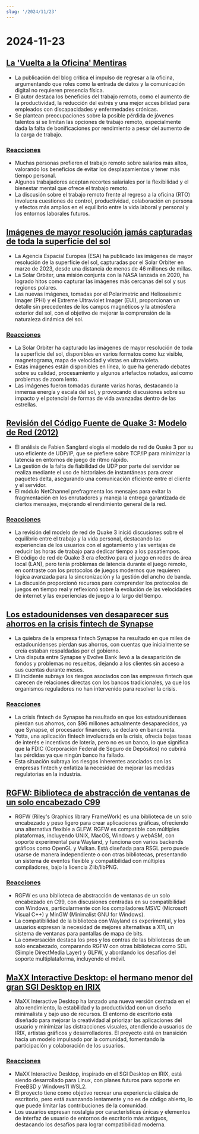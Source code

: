 ```yaml
---
slug: '/2024/11/23'
---
```


# 2024-11-23

## [La 'Vuelta a la Oficina' Mentiras](https://blog.avas.space/rto/)

- La publicación del blog critica el impulso de regresar a la oficina, argumentando que roles como la entrada de datos y la comunicación digital no requieren presencia física.
- El autor destaca los beneficios del trabajo remoto, como el aumento de la productividad, la reducción del estrés y una mejor accesibilidad para empleados con discapacidades y enfermedades crónicas.
- Se plantean preocupaciones sobre la posible pérdida de jóvenes talentos si se limitan las opciones de trabajo remoto, especialmente dada la falta de bonificaciones por rendimiento a pesar del aumento de la carga de trabajo.

### [Reacciones](https://news.ycombinator.com/item?id=42221623)

- Muchas personas prefieren el trabajo remoto sobre salarios más altos, valorando los beneficios de evitar los desplazamientos y tener más tiempo personal.
- Algunos trabajadores aceptan recortes salariales por la flexibilidad y el bienestar mental que ofrece el trabajo remoto.
- La discusión sobre el trabajo remoto frente al regreso a la oficina (RTO) involucra cuestiones de control, productividad, colaboración en persona y efectos más amplios en el equilibrio entre la vida laboral y personal y los entornos laborales futuros.

## [Imágenes de mayor resolución jamás capturadas de toda la superficie del sol](https://www.smithsonianmag.com/smart-news/check-out-the-highest-resolution-images-ever-captured-of-the-suns-entire-surface-180985518/)

- La Agencia Espacial Europea (ESA) ha publicado las imágenes de mayor resolución de la superficie del sol, capturadas por el Solar Orbiter en marzo de 2023, desde una distancia de menos de 46 millones de millas.
- La Solar Orbiter, una misión conjunta con la NASA lanzada en 2020, ha logrado hitos como capturar las imágenes más cercanas del sol y sus regiones polares.
- Las nuevas imágenes, tomadas por el Polarimetric and Helioseismic Imager (PHI) y el Extreme Ultraviolet Imager (EUI), proporcionan un detalle sin precedentes de los campos magnéticos y la atmósfera exterior del sol, con el objetivo de mejorar la comprensión de la naturaleza dinámica del sol.

### [Reacciones](https://news.ycombinator.com/item?id=42220155)

- La Solar Orbiter ha capturado las imágenes de mayor resolución de toda la superficie del sol, disponibles en varios formatos como luz visible, magnetograma, mapa de velocidad y vistas en ultravioleta.
- Estas imágenes están disponibles en línea, lo que ha generado debates sobre su calidad, procesamiento y algunos artefactos notados, así como problemas de zoom lento.
- Las imágenes fueron tomadas durante varias horas, destacando la inmensa energía y escala del sol, y provocando discusiones sobre su impacto y el potencial de formas de vida avanzadas dentro de las estrellas.

## [Revisión del Código Fuente de Quake 3: Modelo de Red (2012)](https://fabiensanglard.net/quake3/network.php)

- El análisis de Fabien Sanglard elogia el modelo de red de Quake 3 por su uso eficiente de UDP/IP, que se prefiere sobre TCP/IP para minimizar la latencia en entornos de juego de ritmo rápido.
- La gestión de la falta de fiabilidad de UDP por parte del servidor se realiza mediante el uso de historiales de instantáneas para crear paquetes delta, asegurando una comunicación eficiente entre el cliente y el servidor.
- El módulo NetChannel prefragmenta los mensajes para evitar la fragmentación en los enrutadores y maneja la entrega garantizada de ciertos mensajes, mejorando el rendimiento general de la red.

### [Reacciones](https://news.ycombinator.com/item?id=42218532)

- La revisión del modelo de red de Quake 3 inició discusiones sobre el equilibrio entre el trabajo y la vida personal, destacando las experiencias de los usuarios con el agotamiento y las ventajas de reducir las horas de trabajo para dedicar tiempo a los pasatiempos.
- El código de red de Quake 3 era efectivo para el juego en redes de área local (LAN), pero tenía problemas de latencia durante el juego remoto, en contraste con los protocolos de juegos modernos que requieren lógica avanzada para la sincronización y la gestión del ancho de banda.
- La discusión proporcionó recursos para comprender los protocolos de juegos en tiempo real y reflexionó sobre la evolución de las velocidades de internet y las experiencias de juego a lo largo del tiempo.

## [Los estadounidenses ven desaparecer sus ahorros en la crisis fintech de Synapse](https://www.cnbc.com/2024/11/22/synapse-bankruptcy-thousands-of-americans-see-their-savings-vanish.html)

- La quiebra de la empresa fintech Synapse ha resultado en que miles de estadounidenses pierdan sus ahorros, con cuentas que inicialmente se creía estaban respaldadas por el gobierno.
- Una disputa entre Synapse y Evolve Bank llevó a la desaparición de fondos y problemas no resueltos, dejando a los clientes sin acceso a sus cuentas durante meses.
- El incidente subraya los riesgos asociados con las empresas fintech que carecen de relaciones directas con los bancos tradicionales, ya que los organismos reguladores no han intervenido para resolver la crisis.

### [Reacciones](https://news.ycombinator.com/item?id=42219407)

- La crisis fintech de Synapse ha resultado en que los estadounidenses pierdan sus ahorros, con $96 millones actualmente desaparecidos, ya que Synapse, el procesador financiero, se declaró en bancarrota.
- Yotta, una aplicación fintech involucrada en la crisis, ofrecía bajas tasas de interés e incentivos de lotería, pero no es un banco, lo que significa que la FDIC (Corporación Federal de Seguro de Depósitos) no cubrirá las pérdidas ya que ningún banco ha fallado.
- Esta situación subraya los riesgos inherentes asociados con las empresas fintech y enfatiza la necesidad de mejorar las medidas regulatorias en la industria.

## [RGFW: Biblioteca de abstracción de ventanas de un solo encabezado C99](https://github.com/ColleagueRiley/RGFW)

- RGFW (Riley's Graphics library FrameWork) es una biblioteca de un solo encabezado y peso ligero para crear aplicaciones gráficas, ofreciendo una alternativa flexible a GLFW. RGFW es compatible con múltiples plataformas, incluyendo UNIX, MacOS, Windows y webASM, con soporte experimental para Wayland, y funciona con varios backends gráficos como OpenGL y Vulkan. Está diseñada para RSGL pero puede usarse de manera independiente o con otras bibliotecas, presentando un sistema de eventos flexible y compatibilidad con múltiples compiladores, bajo la licencia Zlib/libPNG.

### [Reacciones](https://news.ycombinator.com/item?id=42217535)

- RGFW es una biblioteca de abstracción de ventanas de un solo encabezado en C99, con discusiones centradas en su compatibilidad con Windows, particularmente con los compiladores MSVC (Microsoft Visual C++) y MinGW (Minimalist GNU for Windows).
- La compatibilidad de la biblioteca con Wayland es experimental, y los usuarios expresan la necesidad de mejores alternativas a X11, un sistema de ventanas para pantallas de mapa de bits.
- La conversación destaca los pros y los contras de las bibliotecas de un solo encabezado, comparando RGFW con otras bibliotecas como SDL (Simple DirectMedia Layer) y GLFW, y abordando los desafíos del soporte multiplataforma, incluyendo el móvil.

## [MaXX Interactive Desktop: el hermano menor del gran SGI Desktop en IRIX](https://docs.maxxinteractive.com/)

- MaXX Interactive Desktop ha lanzado una nueva versión centrada en el alto rendimiento, la estabilidad y la productividad con un diseño minimalista y bajo uso de recursos. El entorno de escritorio está diseñado para mejorar la creatividad al priorizar las aplicaciones del usuario y minimizar las distracciones visuales, atendiendo a usuarios de IRIX, artistas gráficos y desarrolladores. El proyecto está en transición hacia un modelo impulsado por la comunidad, fomentando la participación y colaboración de los usuarios.

### [Reacciones](https://news.ycombinator.com/item?id=42218184)

- MaXX Interactive Desktop, inspirado en el SGI Desktop en IRIX, está siendo desarrollado para Linux, con planes futuros para soporte en FreeBSD y Windows11 WSL2.
- El proyecto tiene como objetivo recrear una experiencia clásica de escritorio, pero está avanzando lentamente y no es de código abierto, lo que puede limitar las contribuciones de la comunidad.
- Los usuarios expresan nostalgia por características únicas y elementos de interfaz de usuario de entornos de escritorio más antiguos, destacando los desafíos para lograr compatibilidad moderna.

<head>
  <meta property="og:title" content="La 'Vuelta a la Oficina' Mentiras" />
  <meta property="og:type" content="website" />
  <meta property="og:image" content="https://og.cho.sh/api/og/?title=La%20'Vuelta%20a%20la%20Oficina'%20Mentiras&subheading=s%C3%A1bado%2C%2023%20de%20noviembre%20de%202024%3A%20Resumen%20de%20Hacker%20News" />
</head>
